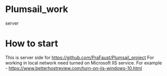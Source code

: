 # Plumsail_work
server
# How to start
This is server side for https://github.com/PraFaust/Plumsail_project
For working in local network need turned on Microsoft IIS service. For example - https://www.betterhostreview.com/turn-on-iis-windows-10.html
